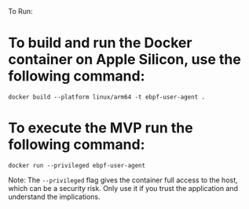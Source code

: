 To Run: 

# To build and run the Docker container on Apple Silicon, use the following command:
```docker build --platform linux/arm64 -t ebpf-user-agent .```

# To execute the MVP run the following command:
```docker run --privileged ebpf-user-agent```

Note: The `--privileged` flag gives the container full access to the host, which can be a security risk. Only use it if you trust the application and understand the implications.